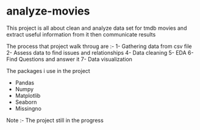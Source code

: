 # analyze-movies
This project is all about clean and analyze data set for tmdb movies and extract useful information from it then communicate results

The process that project walk throug are :- 
  1- Gathering data from csv file
  2- Assess data to find issues and relationships
  4- Data cleaning
  5- EDA
  6- Find Questions and answer it
  7- Data visualization
  
The packages i use in the project
  - Pandas
  - Numpy
  - Matplotlib
  - Seaborn
  - Missingno
  
 Note :- The project still in the progress
  
